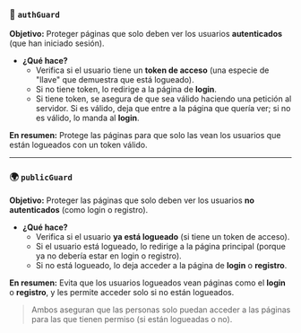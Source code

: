 ### 🔐 **`authGuard`**

**Objetivo:** Proteger páginas que solo deben ver los usuarios **autenticados** (que han iniciado sesión).

- **¿Qué hace?**
    - Verifica si el usuario tiene un **token de acceso** (una especie de "llave" que demuestra que está logueado).
    - Si no tiene token, lo redirige a la página de **login**.
    - Si tiene token, se asegura de que sea válido haciendo una petición al servidor. Si es válido, deja que entre a la página que quería ver; si no es válido, lo manda al **login**.

**En resumen:** Protege las páginas para que solo las vean los usuarios que están logueados con un token válido.

---

### 🌍 **`publicGuard`**

**Objetivo:** Proteger las páginas que solo deben ver los usuarios **no autenticados** (como login o registro).

- **¿Qué hace?**
    - Verifica si el usuario **ya está logueado** (si tiene un token de acceso).
    - Si el usuario está logueado, lo redirige a la página principal (porque ya no debería estar en login o registro).
    - Si no está logueado, lo deja acceder a la página de **login** o **registro**.

**En resumen:** Evita que los usuarios logueados vean páginas como el **login** o **registro**, y les permite acceder solo si no están logueados.

>Ambos aseguran que las personas solo puedan acceder a las páginas para las que tienen permiso (si están logueadas o no).

